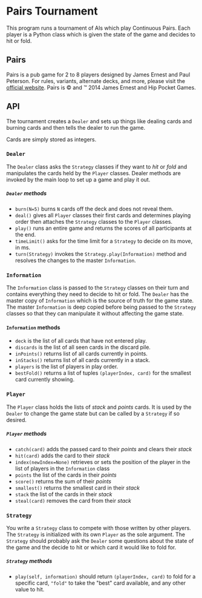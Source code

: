 # Pairs Tournament

This program runs a tournament of AIs which play Continuous Pairs.
  Each player is a Python class which is given the state of the game and decides to hit or fold.

## Pairs
Pairs is a pub game for 2 to 8 players designed by James Ernest and Paul Peterson.
  For rules, variants, alternate decks, and more, please visit the
  [official website](www.playpairs.com).
  Pairs is :copyright: and :tm: 2014 James Ernest and Hip Pocket Games.

## API
The tournament creates a `Dealer` and sets up things like dealing cards and burning cards and then tells the dealer to run the game.

Cards are simply stored as integers.

### `Dealer`
The `Dealer` class asks the `Strategy` classes if they want to *hit* or *fold* and manipulates the cards held by the `Player` classes.
Dealer methods are invoked by the main loop to set up a game and play it out.
##### `Dealer` methods
- `burn(N=5)` burns `N` cards off the deck and does not reveal them.
- `deal()` gives all `Player` classes their first cards and determines playing order then attaches the `Strategy` classes to the `Player` classes.
- `play()` runs an entire game and returns the scores of all participants at the end.
- `timeLimit()` asks for the time limit for a `Strategy` to decide on its move, in ms.
- `turn(Strategy)` invokes the `Strategy.play(Information)` method and resolves the changes to the master `Information`.

### `Information`
The `Information` class is passed to the `Strategy` classes on their turn and contains everything they need to decide to hit or fold.
The `Dealer` has the master copy of `Information` which is the source of truth for the game state.
The master `Information` is deep copied before being passed to the `Strategy` classes so that they can manipulate it without affecting the game state.
#### `Information` methods
- `deck` is the list of all cards that have not entered play.
- `discards` is the list of all seen cards in the discard pile.
- `inPoints()` returns list of all cards currently in points.
- `inStacks()` returns list of all cards currently in a stack.
- `players` is the list of players in play order.
- `bestFold()` returns a list of tuples `(playerIndex, card)` for the smallest card currently showing.


### `Player`
The `Player` class holds the lists of *stack* and *points* cards.
It is used by the `Dealer` to change the game state but can be called by a `Strategy` if so desired.
##### `Player` methods
  - `catch(card)` adds the passed card to their *points* and clears their *stack*
  - `hit(card)` adds the card to their *stack*
  - `index(newIndex=None)` retrieves or sets the position of the player in the list of players in the `Information` class
  - `points` the list of the cards in their *points*
  - `score()` returns the sum of their *points*
  - `smallest()` returns the smallest card in their *stack*
  - `stack` the list of the cards in their *stack*
  - `steal(card)` removes the card from their *stack*

### `Strategy`
You write a `Strategy` class to compete with those written by other players.  The `Strategy` is initialized with its own `Player` as the sole argument.  The `Strategy` should probably ask the `Dealer` some questions about the state of the game and the decide to hit or which card it would like to fold for.
##### `Strategy` methods
  - `play(self, information)` should return `(playerIndex, card)` to fold for a specific card, `"fold"` to take the "best" card available, and any other value to hit.
